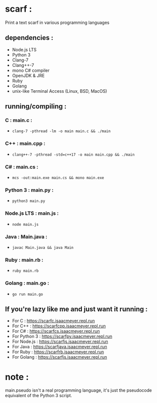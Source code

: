 # scarf :
Print a text scarf in various programming languages

## dependencies :
* Node.js LTS
* Python 3
* Clang-7
* Clang++-7
* mono C# compiler
* OpenJDK & JRE
* Ruby
* Golang
* unix-like Terminal Access (Linux, BSD, MacOS)

## running/compiling :
### C : main.c :
* `clang-7 -pthread -lm -o main main.c && ./main`

### C++ : main.cpp :
*  `clang++-7 -pthread -std=c++17 -o main main.cpp && ./main`

### C# : main.cs :
* `mcs -out:main.exe main.cs && mono main.exe`

### Python 3 : main.py :
* `python3 main.py`

### Node.js LTS : main.js :
* `node main.js`

### Java : Main.java :
* `javac Main.java && java Main`

### Ruby : main.rb :
*  `ruby main.rb`

### Golang : main.go :
* `go run main.go`

## If you're lazy like me and just want it running :
* For C : https://scarfc.isaacmeyer.repl.run
* For C++ : https://scarfcpp.isaacmeyer.repl.run
* For C# : https://scarfcs.isaacmeyer.repl.run
* For Python 3 : https://scarfpy.isaacmeyer.repl.run
* For Node.js : https://scarfjs.isaacmeyer.repl.run
* For Java : https://scarfjava.isaacmeyer.repl.run
* For Ruby : https://scarfrb.isaacmeyer.repl.run
* For Golang : https://scarfjs.isaacmeyer.repl.run

# note :
main.pseudo isn't a real programming language, it's just the pseudocode equivalent of the Python 3 script.
